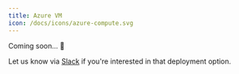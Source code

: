 ```yaml
---
title: Azure VM
icon: /docs/icons/azure-compute.svg
---
```


Coming soon... 🚀

Let us know via [Slack](https://kestra.io/slack) if you're interested in that deployment option.